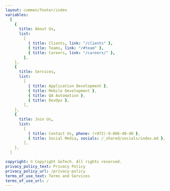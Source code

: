 ```yaml
---
layout: common/footer/index
variables:
  [
    {
      title: About Us,
      list:
        [
          { title: Clients, link: "/clients" },
          { title: Teams, link: "/#team" },
          { title: Careers, link: "/careers/" },
        ],
    },
    {
      title: Services,
      list:
        [
          { title: Application Development },
          { title: Mobile Development },
          { title: QA Automation },
          { title: DevOps },
        ],
    },
    {
      title: Join Us,
      list:
        [
          { title: Contact Us, phone: (+972)-9-866-40-40 },
          { title: Social Media, socials: /_shared/socials/index.md },
        ],
    },
  ]

copyright: © Copyright GoTech. All rights reserved.
privacy_policy_text: Privacy Policy
privacy_policy_url: /privacy-policy
terms_of_use_text: Terms and Services
terms_of_use_url: /
---
```

